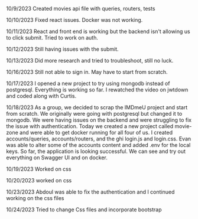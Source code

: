 10/9/2023
Created  movies api file with queries, routers, tests

10/10/2023
Fixed react issues. Docker was not working.

10/11/2023
React and front end is working but the backend isn't allowing us to click submit. Tried to work on auth.

10/12/2023
Still having issues with the submit.

10/13/2023
Did more research and tried to troubleshoot, still no luck.

10/16/2023
Still not able to sign in. May have to start from scratch.

10/17/2023
I opened a new project to try using mongodb instead of postgresql. Everything is working so far. I rewatched the video on jwtdown and
coded along with Curtis.

10/18/2023
As a group, we decided to scrap the IMDmeU project and start from scratch. We originally were going with postgresql but changed it to
mongodb. We were having issues on the backend and were struggling to fix the issue with authentication.
Today we created a new project called movie-zone and were able to get docker running for all four of us.
I created accounts/queries, accounts/routers, and the ghi login.js and login.css.
Evan was able to alter some of the accounts content and added .env for the local keys.
So far, the application is looking successful. We can see and try out everything on Swagger UI and on docker.

10/19/2023
Worked on css

10/20/2023
worked on css

10/23/2023
Abdoul was able to fix the authentication and I continued working on the css files

10/24/2023
Tried to change Css files and incorporate bootstrap
